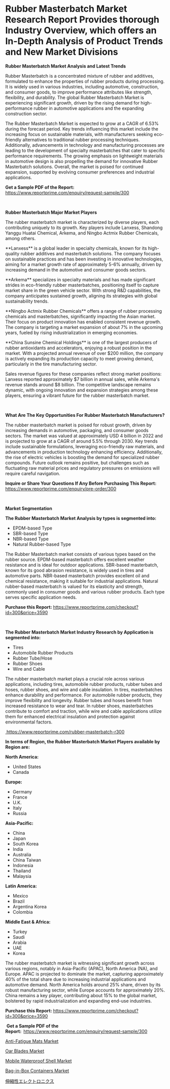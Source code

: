 <p><h1>Rubber Masterbatch Market Research Report Provides thorough Industry Overview, which offers an In-Depth Analysis of Product Trends and New Market Divisions</h1></p><p><strong>Rubber Masterbatch Market Analysis and Latest Trends</strong></p>
<p><p>Rubber Masterbatch is a concentrated mixture of rubber and additives, formulated to enhance the properties of rubber products during processing. It is widely used in various industries, including automotive, construction, and consumer goods, to improve performance attributes like strength, flexibility, and durability. The global Rubber Masterbatch Market is experiencing significant growth, driven by the rising demand for high-performance rubber in automotive applications and the expanding construction sector.</p><p>The Rubber Masterbatch Market is expected to grow at a CAGR of 6.53% during the forecast period. Key trends influencing this market include the increasing focus on sustainable materials, with manufacturers seeking eco-friendly alternatives to traditional rubber processing techniques. Additionally, advancements in technology and manufacturing processes are leading to the development of specialty masterbatches that cater to specific performance requirements. The growing emphasis on lightweight materials in automotive design is also propelling the demand for innovative Rubber Masterbatch solutions. Overall, the market is poised for continued expansion, supported by evolving consumer preferences and industrial applications.</p></p>
<p><strong>Get a Sample PDF of the Report:&nbsp;</strong> <a href="https://www.reportprime.com/enquiry/request-sample/300">https://www.reportprime.com/enquiry/request-sample/300</a></p>
<p>&nbsp;</p>
<p><strong>Rubber Masterbatch Major Market Players</strong></p>
<p><p>The rubber masterbatch market is characterized by diverse players, each contributing uniquely to its growth. Key players include Lanxess, Shandong Yanggu Huatai Chemical, Arkema, and Ningbo Actmix Rubber Chemicals, among others.</p><p>**Lanxess** is a global leader in specialty chemicals, known for its high-quality rubber additives and masterbatch solutions. The company focuses on sustainable practices and has been investing in innovative technologies, aiming for a market growth rate of approximately 5-6% annually, driven by increasing demand in the automotive and consumer goods sectors. </p><p>**Arkema** specializes in specialty materials and has made significant strides in eco-friendly rubber masterbatches, positioning itself to capture market share in the green vehicle sector. With strong R&D capabilities, the company anticipates sustained growth, aligning its strategies with global sustainability trends.</p><p>**Ningbo Actmix Rubber Chemicals** offers a range of rubber processing chemicals and masterbatches, significantly impacting the Asian market. Their focus on product innovation has enabled consistent revenue growth. The company is targeting a market expansion of about 7% in the upcoming years, fueled by rising industrialization in emerging economies.</p><p>**China Sunsine Chemical Holdings** is one of the largest producers of rubber antioxidants and accelerators, enjoying a robust position in the market. With a projected annual revenue of over $200 million, the company is actively expanding its production capacity to meet growing demand, particularly in the tire manufacturing sector.</p><p>Sales revenue figures for these companies reflect strong market positions: Lanxess reported approximately $7 billion in annual sales, while Arkema's revenue stands around $8 billion. The competitive landscape remains dynamic, with ongoing innovation and expansion strategies among these players, ensuring a vibrant future for the rubber masterbatch market.</p></p>
<p>&nbsp;</p>
<p><strong>What Are The Key Opportunities For Rubber Masterbatch Manufacturers?</strong></p>
<p><p>The rubber masterbatch market is poised for robust growth, driven by increasing demands in automotive, packaging, and consumer goods sectors. The market was valued at approximately USD 4 billion in 2022 and is projected to grow at a CAGR of around 5.5% through 2030. Key trends include sustainable formulations, leveraging eco-friendly raw materials, and advancements in production technology enhancing efficiency. Additionally, the rise of electric vehicles is boosting the demand for specialized rubber compounds. Future outlook remains positive, but challenges such as fluctuating raw material prices and regulatory pressures on emissions will require careful navigation.</p></p>
<p><strong>Inquire or Share Your Questions If Any Before Purchasing This Report:</strong> <a href="https://www.reportprime.com/enquiry/pre-order/300">https://www.reportprime.com/enquiry/pre-order/300</a></p>
<p>&nbsp;</p>
<p><strong>Market Segmentation</strong></p>
<p><strong>The Rubber Masterbatch Market Analysis by types is segmented into:</strong></p>
<p><ul><li>EPDM-based Type</li><li>SBR-based Type</li><li>NBR-based Type</li><li>Natural Rubber-based Type</li></ul></p>
<p><p>The Rubber Masterbatch market consists of various types based on the rubber source. EPDM-based masterbatch offers excellent weather resistance and is ideal for outdoor applications. SBR-based masterbatch, known for its good abrasion resistance, is widely used in tires and automotive parts. NBR-based masterbatch provides excellent oil and chemical resistance, making it suitable for industrial applications. Natural rubber-based masterbatch is valued for its elasticity and strength, commonly used in consumer goods and various rubber products. Each type serves specific application needs.</p></p>
<p><strong>Purchase this Report:&nbsp;</strong><a href="https://www.reportprime.com/checkout?id=300&price=3590">https://www.reportprime.com/checkout?id=300&price=3590</a></p>
<p>&nbsp;</p>
<p><strong>The Rubber Masterbatch Market Industry Research by Application is segmented into:</strong></p>
<p><ul><li>Tires</li><li>Automobile Rubber Products</li><li>Rubber Tube/Hose</li><li>Rubber Shoes</li><li>Wire and Cable</li></ul></p>
<p><p>The rubber masterbatch market plays a crucial role across various applications, including tires, automobile rubber products, rubber tubes and hoses, rubber shoes, and wire and cable insulation. In tires, masterbatches enhance durability and performance. For automobile rubber products, they improve flexibility and longevity. Rubber tubes and hoses benefit from increased resistance to wear and tear. In rubber shoes, masterbatches contribute to comfort and traction, while wire and cable applications utilize them for enhanced electrical insulation and protection against environmental factors.</p></p>
<p><a href="https://www.reportprime.com/rubber-masterbatch-r300">&nbsp;https://www.reportprime.com/rubber-masterbatch-r300</a></p>
<p><strong>In terms of Region, the Rubber Masterbatch Market Players available by Region are:</strong></p>
<p>
    <p> <strong> North America: </strong>
        <ul>
            <li>United States</li>
            <li>Canada</li>
        </ul>
        </p> 
    <p> <strong> Europe: </strong>
        <ul>
            <li>Germany</li>
            <li>France</li>
            <li>U.K.</li>
            <li>Italy</li>
            <li>Russia</li>
        </ul>
        </p> 
    <p> <strong> Asia-Pacific: </strong>
        <ul>
            <li>China</li>
            <li>Japan</li>
            <li>South Korea</li>
            <li>India</li>
            <li>Australia</li>
            <li>China Taiwan</li>
            <li>Indonesia</li>
            <li>Thailand</li>
            <li>Malaysia</li>
        </ul>
        </p> 
    <p> <strong> Latin America: </strong>
        <ul>
            <li>Mexico</li>
            <li>Brazil</li>
            <li>Argentina Korea</li>
            <li>Colombia</li>
        </ul>
        </p> 
    <p> <strong> Middle East & Africa: </strong>
        <ul>
            <li>Turkey</li>
            <li>Saudi</li>
            <li>Arabia</li>
            <li>UAE</li>
            <li>Korea</li>
        </ul>
    </p>
    </p>
<p><p>The rubber masterbatch market is witnessing significant growth across various regions, notably in Asia-Pacific (APAC), North America (NA), and Europe. APAC is projected to dominate the market, capturing approximately 40% of the total share due to increasing industrial applications and automotive demand. North America holds around 25% share, driven by its robust manufacturing sector, while Europe accounts for approximately 20%. China remains a key player, contributing about 15% to the global market, bolstered by rapid industrialization and expanding end-use industries.</p></p>
<p><strong>Purchase this Report: </strong><a href="https://www.reportprime.com/checkout?id=300&price=3590">https://www.reportprime.com/checkout?id=300&price=3590</a></p>
<p>&nbsp;<strong>Get a Sample PDF of the Report:&nbsp;&nbsp;</strong><a href="https://www.reportprime.com/enquiry/request-sample/300">https://www.reportprime.com/enquiry/request-sample/300</a></p>
<p><strong></strong></p>
<p><p><a href="https://www.linkedin.com/pulse/global-perspectives-anti-fatigue-mats-market-trends-challenges-mt49e?trackingId=6z1iI62YScaQOMQ8oK805A%3D%3D">Anti-Fatigue Mats Market</a></p><p><a href="https://medium.com/@hassen.nww/global-oar-blades-market-is-projected-to-grow-at-a-cagr-of-11-6-fc81365a4b55">Oar Blades Market</a></p><p><a href="https://www.linkedin.com/pulse/mobile-waterproof-shell-market-research-report-includes-ubjze?trackingId=as0cyNSURSGkFjXzikLuPQ%3D%3D">Mobile Waterproof Shell Market</a></p><p><a href="https://issuu.com/reportprime-2/docs/bag-in-box-containers-market-size-2_6b9a2b6647e89e">Bag-in-Box Containers Market</a></p><p><a href="https://medium.com/@lillianamurazik2023/%E3%82%B0%E3%83%AD%E3%83%BC%E3%83%90%E3%83%AB%E4%BC%B8%E7%B8%AE%E6%80%A7%E9%9B%BB%E5%AD%90%E6%A9%9F%E5%99%A8%E5%B8%82%E5%A0%B4%E3%81%AE%E5%8C%85%E6%8B%AC%E7%9A%84%E5%88%86%E6%9E%90-%E6%88%90%E9%95%B7%E3%83%88%E3%83%AC%E3%83%B3%E3%83%89%E3%81%A8%E5%B8%82%E5%A0%B4%E4%BA%88%E6%B8%AC-2024%E5%B9%B4-2031%E5%B9%B4-8181c71d992b">伸縮性エレクトロニクス</a></p></p>